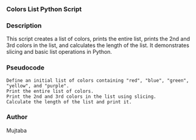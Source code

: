 ### **Colors List Python Script**

### Description

This script creates a list of colors, prints the entire list, prints the 2nd and 3rd colors in the list, and calculates the length of the list. It demonstrates slicing and basic list operations in Python.

### Pseudocode

    Define an initial list of colors containing "red", "blue", "green", "yellow", and "purple".
    Print the entire list of colors.
    Print the 2nd and 3rd colors in the list using slicing.
    Calculate the length of the list and print it.

### Author

Mujtaba